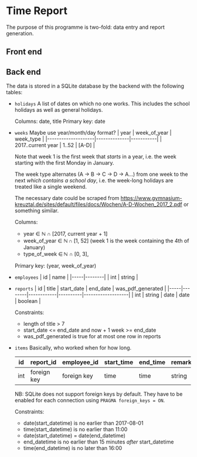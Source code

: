 # Time Report

The purpose of this programme is two-fold: data entry and report generation.


## Front end



## Back end
The data is stored in a SQLite database by the backend with the following
tables:

* `holidays`
  A list of dates on which no one works. This includes the school holidays as
  well as general holidays.

  Columns: date, title
  Primary key: date

* `weeks`
  Maybe use year/month/day format?
  | year               | week_of_year | week_type |
  |--------------------|--------------|-----------|
  | 2017..current year | 1..52        | [A-D]     |

  Note that week 1 is the first week that *starts* in a year, i.e. the week
  starting with the first Monday in January.

  The week type alternates (A -> B -> C -> D -> A…) from one week to the next
  *which contains a school day*, i.e. the week-long holidays are treated like a
  single weekend.

  The necessary date could be scraped from
  https://www.gymnasium-kreuztal.de/sites/default/files/docs/Wochen/A-D-Wochen_2017_2.pdf
  or something similar.

  Columns:
  * year ∈ ℕ ∩ [2017, current year + 1]
  * week_of_year ∈ ℕ ∩ [1, 52] (week 1 is the week containing the 4th of January)
  * type_of_week ∈ ℕ ∩ [0, 3],

  Primary key: (year, week_of_year)

* `employees`
  | id  | name   |
  |-----|--------|
  | int | string |


* `reports`
  | id  | title  | start_date | end_date | was_pdf_generated |
  |-----|--------|------------|----------|-------------------|
  | int | string | date       | date     | boolean           |

  Constraints:
  * length of title > 7
  * start_date <= end_date and  now + 1 week >= end_date
  * was_pdf_generated is true for at most one row in reports

* `items`
  Basically, who worked when for how long.

  | id  | report_id   | employee_id | start_time | end_time | remark |
  |-----|-------------|-------------|------------|----------|--------|
  | int | foreign key | foreign key | time       | time     | string |

  NB: SQLite does not support foreign keys by default. They have to be enabled
  for each connection using `PRAGMA foreign_keys = ON`.

  Constraints:
  * date(start_datetime) is no earlier than 2017-08-01
  * time(start_datetime) is no earlier than 11:00
  * date(start_datetime) = date(end_datetime)
  * end_datetime is no earlier than 15 minutes *after* start_datetime
  * time(end_datetime) is no later than 16:00
